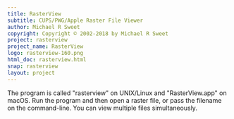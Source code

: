 ```yaml
---
title: RasterView
subtitle: CUPS/PWG/Apple Raster File Viewer
author: Michael R Sweet
copyright: Copyright © 2002-2018 by Michael R Sweet
project: rasterview
project_name: RasterView
logo: rasterview-160.png
html_doc: rasterview.html
snap: rasterview
layout: project
---
```


The program is called "rasterview" on UNIX/Linux and "RasterView.app" on macOS.
Run the program and then open a raster file, or pass the filename on the
command-line.  You can view multiple files simultaneously.
